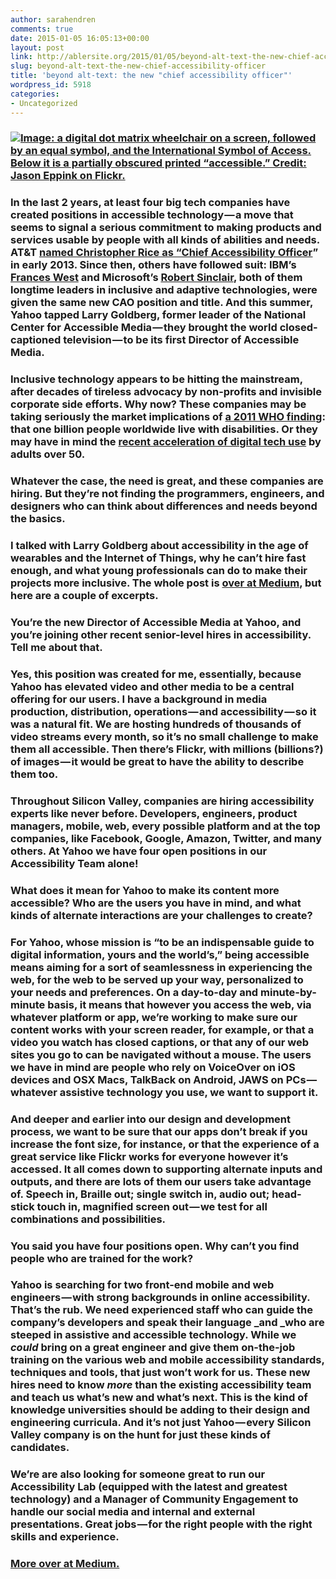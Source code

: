 ```yaml
---
author: sarahendren
comments: true
date: 2015-01-05 16:05:13+00:00
layout: post
link: http://ablersite.org/2015/01/05/beyond-alt-text-the-new-chief-accessibility-officer/
slug: beyond-alt-text-the-new-chief-accessibility-officer
title: 'beyond alt-text: the new "chief accessibility officer"'
wordpress_id: 5918
categories:
- Uncategorized
---
```


### [![Image: a digital dot matrix wheelchair on a screen, followed by an equal symbol, and the International Symbol of Access. Below it is a partially obscured printed “accessible.” Credit: Jason Eppink on Flickr.](https://ablersite.files.wordpress.com/2015/01/2204490183_ef2e3a6731_o.jpg)](https://ablersite.files.wordpress.com/2015/01/2204490183_ef2e3a6731_o.jpg)




### In the last 2 years, at least four big tech companies have created positions in accessible technology — a move that seems to signal a serious commitment to making products and services usable by people with all kinds of abilities and needs. AT&T [named Christopher Rice as “Chief Accessibility Officer](http://www.interactiveaccessibility.com/news/exciting-see-att-appoint-christopher-rice-chief-accessibility-officer-cao#.VJBYm2TF-Tm)” in early 2013. Since then, others have followed suit: IBM’s [Frances West](http://www-03.ibm.com/press/us/en/pressrelease/44426.wss) and Microsoft’s [Robert Sinclair](http://www.microsoft.com/enable/microsoft/sinclair.aspx), both of them longtime leaders in inclusive and adaptive technologies, were given the same new CAO position and title. And this summer, Yahoo tapped Larry Goldberg, former leader of the National Center for Accessible Media — they brought the world closed-captioned television — to be its first Director of Accessible Media.




### Inclusive technology appears to be hitting the mainstream, after decades of tireless advocacy by non-profits and invisible corporate side efforts. Why now? These companies may be taking seriously the market implications of [a 2011 WHO finding](http://www.who.int/mediacentre/news/releases/2011/disabilities_20110609/en/): that one billion people worldwide live with disabilities. Or they may have in mind the [recent acceleration of digital tech use](http://www.pewinternet.org/2012/06/06/main-report-15/) by adults over 50.




### Whatever the case, the need is great, and these companies are hiring. But they’re not finding the programmers, engineers, and designers who can think about differences and needs beyond the basics.




### I talked with Larry Goldberg about accessibility in the age of wearables and the Internet of Things, why he can’t hire fast enough, and what young professionals can do to make their projects more inclusive. The whole post is [over at Medium](https://medium.com/@ablerism/beyond-alt-text-103b00eec89), but here are a couple of excerpts.




### **You’re the new Director of Accessible Media at Yahoo, and you’re joining other recent senior-level hires in accessibility. Tell me about that.**




### Yes, this position was created for me, essentially, because Yahoo has elevated video and other media to be a central offering for our users. I have a background in media production, distribution, operations — and accessibility — so it was a natural fit. We are hosting hundreds of thousands of video streams every month, so it’s no small challenge to make them all accessible. Then there’s Flickr, with millions (billions?) of images — it would be great to have the ability to describe them too.




### Throughout Silicon Valley, companies are hiring accessibility experts like never before. Developers, engineers, product managers, mobile, web, every possible platform and at the top companies, like Facebook, Google, Amazon, Twitter, and many others. At Yahoo we have four open positions in our Accessibility Team alone!




### **What does it mean for Yahoo to make its content more accessible? Who are the users you have in mind, and what kinds of alternate interactions are your challenges to create?**




### For Yahoo, whose mission is “to be an indispensable guide to digital information, yours and the world’s,” being accessible means aiming for a sort of seamlessness in experiencing the web, for the web to be served up your way, personalized to your needs and preferences. On a day-to-day and minute-by-minute basis, it means that however you access the web, via whatever platform or app, we’re working to make sure our content works with your screen reader, for example, or that a video you watch has closed captions, or that any of our web sites you go to can be navigated without a mouse. The users we have in mind are people who rely on VoiceOver on iOS devices and OSX Macs, TalkBack on Android, JAWS on PCs — whatever assistive technology you use, we want to support it.




### And deeper and earlier into our design and development process, we want to be sure that our apps don’t break if you increase the font size, for instance, or that the experience of a great service like Flickr works for everyone however it’s accessed. It all comes down to supporting alternate inputs and outputs, and there are lots of them our users take advantage of. Speech in, Braille out; single switch in, audio out; head-stick touch in, magnified screen out — we test for all combinations and possibilities.




### **You said you have four positions open. Why can’t you find people who are trained for the work?**




### Yahoo is searching for two front-end mobile and web engineers — with strong backgrounds in online accessibility. That’s the rub. We need experienced staff who can guide the company’s developers and speak their language _and _who are steeped in assistive and accessible technology. While we _could_ bring on a great engineer and give them on-the-job training on the various web and mobile accessibility standards, techniques and tools, that just won’t work for us. These new hires need to know _more_ than the existing accessibility team and teach us what’s new and what’s next. This is the kind of knowledge universities should be adding to their design and engineering curricula. And it’s not just Yahoo — every Silicon Valley company is on the hunt for just these kinds of candidates.




### We’re are also looking for someone great to run our Accessibility Lab (equipped with the latest and greatest technology) and a Manager of Community Engagement to handle our social media and internal and external presentations. Great jobs — for the right people with the right skills and experience.




### [More over at Medium.](https://medium.com/@ablerism/beyond-alt-text-103b00eec89)
